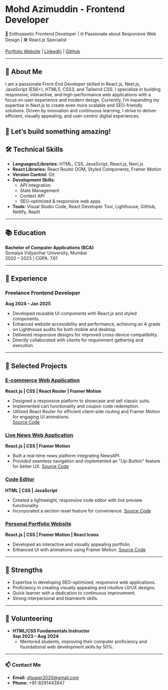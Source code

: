# Mohd Azimuddin - Frontend Developer

🚀 Enthusiastic Frontend Developer | 🌐 Passionate about Responsive Web Design | 🛠️ React.js Specialist

[Portfolio Website](https://mohdazimuddinport.netlify.app) | [LinkedIn](https://linkedin.com/in/mohd-azimuddin-shaikh-34284b202) | [GitHub](https://github.com/MohdAzimuddin)

---

## 👋 About Me
I am a passionate Front-End Developer skilled in React.js, Next.js, JavaScript (ES6+), HTML5, CSS3, and Tailwind CSS. I specialize in building responsive, interactive, and high-performance web applications with a focus on user experience and modern design. Currently, I’m expanding my expertise in Next.js to create even more scalable and SEO-friendly solutions. Driven by innovation and continuous learning, I strive to deliver efficient, visually appealing, and user-centric digital experiences.

🚀 Let’s build something amazing!
---

## 🛠️ Technical Skills

- **Languages/Libraries:** HTML, CSS, JavaScript, React.js, Next.js
- **React Libraries:** React Router DOM, Styled Components, Framer Motion
- **Version Control:** Git
- **Development Skills:**
  - API Integration
  - State Management
  - Context API
  - SEO-optimized & responsive web apps
- **Tools:** Visual Studio Code, React Developer Tool, Lighthouse, GitHub, Netlify, Replit

---

## 📚 Education

**Bachelor of Computer Applications (BCA)**  
Somaiya Vidyavihar University, Mumbai  
2020 – 2023 | CGPA: 7.61

---

## 💼 Experience

### **Freelance Frontend Developer**
**Aug 2024 – Jan 2025**
- Developed reusable UI components with React.js and styled components.
- Enhanced website accessibility and performance, achieving an A grade on Lighthouse audits for both mobile and desktop.
- Delivered responsive designs for improved cross-device compatibility.
- Directly collaborated with clients for requirement gathering and execution.

---

## 🌟 Selected Projects

### [**E-commerce Web Application**](https://azimuddin-clothskart.netlify.app/)  
**React.js | CSS | React Router | Framer Motion**  
- Designed a responsive platform to showcase and sell classic suits.
- Implemented cart functionality and coupon code redemption.
- Utilized React Router for efficient client-side routing and Framer Motion for engaging UI animations.  
[Source Code](https://github.com/MohdAzimuddin/ClothsKart)

### [**Live News Web Application**](https://atozlive-news.netlify.app/)  
**React.js | CSS | Framer Motion**  
- Built a real-time news platform integrating NewsAPI.
- Provided seamless navigation and implemented an "Up-Button" feature for better UX.
[Source Code](https://github.com/MohdAzimuddin/livenews)

### [**Code Editor**](https://1codeeditor.netlify.app/)  
**HTML | CSS | JavaScript**  
- Created a lightweight, responsive code editor with live preview functionality.
- Incorporated a section reset feature for convenience.
[Source Code](https://github.com/MohdAzimuddin/codeeditor)

### [**Personal Portfolio Website**](https://mohdazimuddinport.netlify.app/)  
**React.js | CSS | Framer Motion | React Icons**  
- Developed an interactive and visually appealing portfolio.
- Enhanced UI with animations using Framer Motion.
[Source Code](https://github.com/MohdAzimuddin/myportfolio)

---

## 🤝 Strengths

- Expertise in developing SEO-optimized, responsive web applications.
- Proficiency in creating visually appealing and intuitive UI/UX designs.
- Quick learner with a dedication to continuous improvement.
- Strong interpersonal and teamwork skills.

---

## 🌟 Volunteering

- **HTML/CSS Fundamentals Instructor**  
  **Sep 2023 – Aug 2024**  
  - Mentored students, improving their computer proficiency and foundational web development skills by 50%.

---

### 📫 Contact Me

- **Email:** sfsuper2020@gmail.com  
- **Phone:** +91-8291443947
